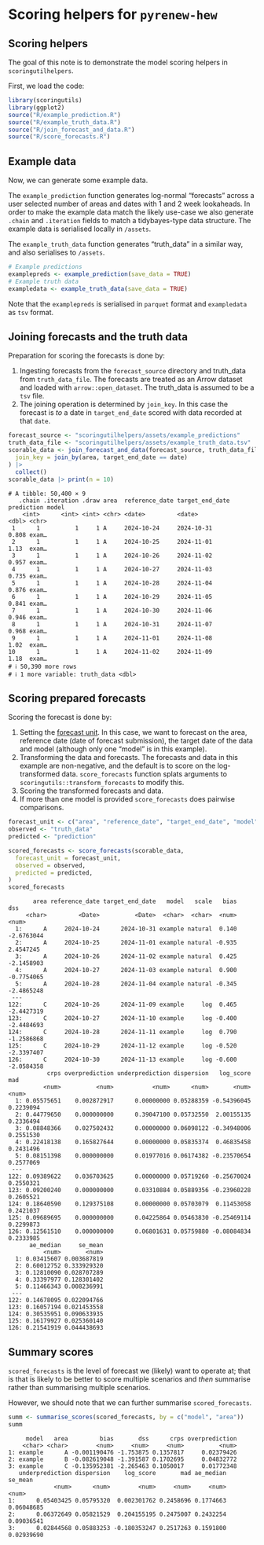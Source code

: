 # Scoring helpers for `pyrenew-hew`


## Scoring helpers

The goal of this note is to demonstrate the model scoring helpers in
`scoringutilhelpers`.

First, we load the code:

``` r
library(scoringutils)
library(ggplot2)
source("R/example_prediction.R")
source("R/example_truth_data.R")
source("R/join_forecast_and_data.R")
source("R/score_forecasts.R")
```

## Example data

Now, we can generate some example data.

The `example_prediction` function generates log-normal “forecasts”
across a user selected number of areas and dates with 1 and 2 week
lookaheads. In order to make the example data match the likely use-case
we also generate `.chain` and `.iteration` fields to match a
tidybayes-type data structure. The example data is serialised locally in
`/assets`.

The `example_truth_data` function generates “truth_data” in a similar way,
and also serialises to `/assets`.

``` r
# Example predictions
examplepreds <- example_prediction(save_data = TRUE)
# Example truth data
exampledata <- example_truth_data(save_data = TRUE)
```

Note that the `examplepreds` is serialised in `parquet` format and
`exampledata` as `tsv` format.

## Joining forecasts and the truth data

Preparation for scoring the forecasts is done by:

1.  Ingesting forecasts from the `forecast_source` directory and
    truth_data from `truth_data_file`. The forecasts are treated as an
    Arrow dataset and loaded with `arrow::open_dataset`. The truth_data
    is assumed to be a `tsv` file.
2.  The joining operation is determined by `join_key`. In this case the
    forecast is *to* a date in `target_end_date` scored with data
    recorded at that `date`.

``` r
forecast_source <- "scoringutilhelpers/assets/example_predictions"
truth_data_file <- "scoringutilhelpers/assets/example_truth_data.tsv"
scorable_data <- join_forecast_and_data(forecast_source, truth_data_file,
  join_key = join_by(area, target_end_date == date)
) |>
  collect()
scorable_data |> print(n = 10)
```

    # A tibble: 50,400 × 9
       .chain .iteration .draw area  reference_date target_end_date prediction model
        <int>      <int> <int> <chr> <date>         <date>               <dbl> <chr>
     1      1          1     1 A     2024-10-24     2024-10-31           0.808 exam…
     2      1          1     1 A     2024-10-25     2024-11-01           1.13  exam…
     3      1          1     1 A     2024-10-26     2024-11-02           0.957 exam…
     4      1          1     1 A     2024-10-27     2024-11-03           0.735 exam…
     5      1          1     1 A     2024-10-28     2024-11-04           0.876 exam…
     6      1          1     1 A     2024-10-29     2024-11-05           0.841 exam…
     7      1          1     1 A     2024-10-30     2024-11-06           0.946 exam…
     8      1          1     1 A     2024-10-31     2024-11-07           0.968 exam…
     9      1          1     1 A     2024-11-01     2024-11-08           1.02  exam…
    10      1          1     1 A     2024-11-02     2024-11-09           1.18  exam…
    # ℹ 50,390 more rows
    # ℹ 1 more variable: truth_data <dbl>

## Scoring prepared forecasts

Scoring the forecast is done by:

1.  Setting the [forecast
    unit](https://epiforecasts.io/scoringutils/dev/index.html#the-forecast-unit).
    In this case, we want to forecast on the area, reference date (date
    of forecast submission), the target date of the data and model
    (although only one “model” is in this example).
2.  Transforming the data and forecasts. The forecasts and data in this
    example are non-negative, and the default is to score on the
    log-transformed data. `score_forecasts` function splats arguments to
    `scoringutils::transform_forecasts` to modify this.
3.  Scoring the transformed forecasts and data.
4.  If more than one model is provided `score_forecasts` does pairwise
    comparisons.

``` r
forecast_unit <- c("area", "reference_date", "target_end_date", "model")
observed <- "truth_data"
predicted <- "prediction"

scored_forecasts <- score_forecasts(scorable_data,
  forecast_unit = forecast_unit,
  observed = observed,
  predicted = predicted,
)
scored_forecasts
```

           area reference_date target_end_date   model   scale   bias        dss
         <char>         <Date>          <Date>  <char>  <char>  <num>      <num>
      1:      A     2024-10-24      2024-10-31 example natural  0.140 -2.6763044
      2:      A     2024-10-25      2024-11-01 example natural -0.935  2.4547245
      3:      A     2024-10-26      2024-11-02 example natural  0.425 -2.1458903
      4:      A     2024-10-27      2024-11-03 example natural  0.900 -0.7754065
      5:      A     2024-10-28      2024-11-04 example natural -0.345 -2.4865248
     ---
    122:      C     2024-10-26      2024-11-09 example     log  0.465 -2.4427319
    123:      C     2024-10-27      2024-11-10 example     log -0.400 -2.4484693
    124:      C     2024-10-28      2024-11-11 example     log  0.790 -1.2586868
    125:      C     2024-10-29      2024-11-12 example     log -0.520 -2.3397407
    126:      C     2024-10-30      2024-11-13 example     log -0.600 -2.0584358
               crps overprediction underprediction dispersion   log_score       mad
              <num>          <num>           <num>      <num>       <num>     <num>
      1: 0.05575651    0.002872917      0.00000000 0.05288359 -0.54396045 0.2239094
      2: 0.44779650    0.000000000      0.39047100 0.05732550  2.00155135 0.2336494
      3: 0.08848366    0.027502432      0.00000000 0.06098122 -0.34948006 0.2551530
      4: 0.22418138    0.165827644      0.00000000 0.05835374  0.46835458 0.2431496
      5: 0.08151398    0.000000000      0.01977016 0.06174382 -0.23570654 0.2577069
     ---
    122: 0.09389622    0.036703625      0.00000000 0.05719260 -0.25670024 0.2550321
    123: 0.09200240    0.000000000      0.03310884 0.05889356 -0.23960228 0.2605521
    124: 0.18640590    0.129375108      0.00000000 0.05703079  0.11453058 0.2421037
    125: 0.09689695    0.000000000      0.04225864 0.05463830 -0.25469114 0.2299873
    126: 0.12561510    0.000000000      0.06801631 0.05759880 -0.08084834 0.2333985
          ae_median     se_mean
              <num>       <num>
      1: 0.03415607 0.003687819
      2: 0.60012752 0.333929320
      3: 0.12810090 0.028707289
      4: 0.33397977 0.128301402
      5: 0.11466343 0.008236991
     ---
    122: 0.14678095 0.022094766
    123: 0.16057194 0.021453558
    124: 0.30535951 0.090633935
    125: 0.16179927 0.025360140
    126: 0.21541919 0.044438693

## Summary scores

`scored_forecasts` is the level of forecast we (likely) want to operate
at; that is that is likely to be better to score multiple scenarios and
*then* summarise rather than summarising multiple scenarios.

However, we should note that we can further summarise
`scored_forecasts`.

``` r
summ <- summarise_scores(scored_forecasts, by = c("model", "area"))
summ
```

         model   area         bias       dss      crps overprediction
        <char> <char>        <num>     <num>     <num>          <num>
    1: example      A -0.001190476 -1.753875 0.1357817     0.02379426
    2: example      B -0.082619048 -1.391587 0.1702695     0.04832772
    3: example      C -0.135952381 -2.265463 0.1050017     0.01772348
       underprediction dispersion    log_score       mad ae_median    se_mean
                 <num>      <num>        <num>     <num>     <num>      <num>
    1:      0.05403425 0.05795320  0.002301762 0.2458696 0.1774663 0.06048685
    2:      0.06372649 0.05821529  0.204155195 0.2475007 0.2432254 0.09036541
    3:      0.02844568 0.05883253 -0.180353247 0.2517263 0.1591800 0.02939690
